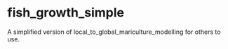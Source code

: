 # fish_growth_simple

A simplified version of local_to_global_mariculture_modelling for others to use.